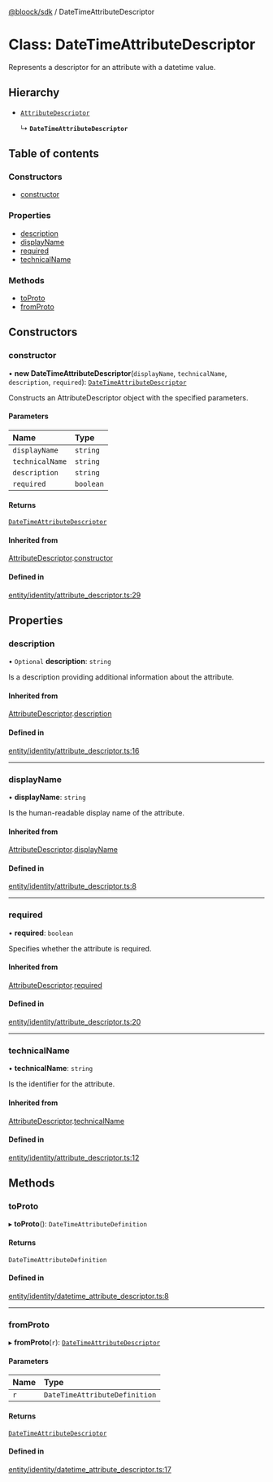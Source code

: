 [@bloock/sdk](../index.md) / DateTimeAttributeDescriptor

# Class: DateTimeAttributeDescriptor

Represents a descriptor for an attribute with a datetime value.

## Hierarchy

- [`AttributeDescriptor`](AttributeDescriptor.md)

  ↳ **`DateTimeAttributeDescriptor`**

## Table of contents

### Constructors

- [constructor](DateTimeAttributeDescriptor.md#constructor)

### Properties

- [description](DateTimeAttributeDescriptor.md#description)
- [displayName](DateTimeAttributeDescriptor.md#displayname)
- [required](DateTimeAttributeDescriptor.md#required)
- [technicalName](DateTimeAttributeDescriptor.md#technicalname)

### Methods

- [toProto](DateTimeAttributeDescriptor.md#toproto)
- [fromProto](DateTimeAttributeDescriptor.md#fromproto)

## Constructors

### constructor

• **new DateTimeAttributeDescriptor**(`displayName`, `technicalName`, `description`, `required`): [`DateTimeAttributeDescriptor`](DateTimeAttributeDescriptor.md)

Constructs an AttributeDescriptor object with the specified parameters.

#### Parameters

| Name | Type |
| :------ | :------ |
| `displayName` | `string` |
| `technicalName` | `string` |
| `description` | `string` |
| `required` | `boolean` |

#### Returns

[`DateTimeAttributeDescriptor`](DateTimeAttributeDescriptor.md)

#### Inherited from

[AttributeDescriptor](AttributeDescriptor.md).[constructor](AttributeDescriptor.md#constructor)

#### Defined in

[entity/identity/attribute_descriptor.ts:29](https://github.com/bloock/bloock-sdk/blob/cd5373f/languages/js/src/entity/identity/attribute_descriptor.ts#L29)

## Properties

### description

• `Optional` **description**: `string`

Is a description providing additional information about the attribute.

#### Inherited from

[AttributeDescriptor](AttributeDescriptor.md).[description](AttributeDescriptor.md#description)

#### Defined in

[entity/identity/attribute_descriptor.ts:16](https://github.com/bloock/bloock-sdk/blob/cd5373f/languages/js/src/entity/identity/attribute_descriptor.ts#L16)

___

### displayName

• **displayName**: `string`

Is the human-readable display name of the attribute.

#### Inherited from

[AttributeDescriptor](AttributeDescriptor.md).[displayName](AttributeDescriptor.md#displayname)

#### Defined in

[entity/identity/attribute_descriptor.ts:8](https://github.com/bloock/bloock-sdk/blob/cd5373f/languages/js/src/entity/identity/attribute_descriptor.ts#L8)

___

### required

• **required**: `boolean`

Specifies whether the attribute is required.

#### Inherited from

[AttributeDescriptor](AttributeDescriptor.md).[required](AttributeDescriptor.md#required)

#### Defined in

[entity/identity/attribute_descriptor.ts:20](https://github.com/bloock/bloock-sdk/blob/cd5373f/languages/js/src/entity/identity/attribute_descriptor.ts#L20)

___

### technicalName

• **technicalName**: `string`

Is the identifier for the attribute.

#### Inherited from

[AttributeDescriptor](AttributeDescriptor.md).[technicalName](AttributeDescriptor.md#technicalname)

#### Defined in

[entity/identity/attribute_descriptor.ts:12](https://github.com/bloock/bloock-sdk/blob/cd5373f/languages/js/src/entity/identity/attribute_descriptor.ts#L12)

## Methods

### toProto

▸ **toProto**(): `DateTimeAttributeDefinition`

#### Returns

`DateTimeAttributeDefinition`

#### Defined in

[entity/identity/datetime_attribute_descriptor.ts:8](https://github.com/bloock/bloock-sdk/blob/cd5373f/languages/js/src/entity/identity/datetime_attribute_descriptor.ts#L8)

___

### fromProto

▸ **fromProto**(`r`): [`DateTimeAttributeDescriptor`](DateTimeAttributeDescriptor.md)

#### Parameters

| Name | Type |
| :------ | :------ |
| `r` | `DateTimeAttributeDefinition` |

#### Returns

[`DateTimeAttributeDescriptor`](DateTimeAttributeDescriptor.md)

#### Defined in

[entity/identity/datetime_attribute_descriptor.ts:17](https://github.com/bloock/bloock-sdk/blob/cd5373f/languages/js/src/entity/identity/datetime_attribute_descriptor.ts#L17)
